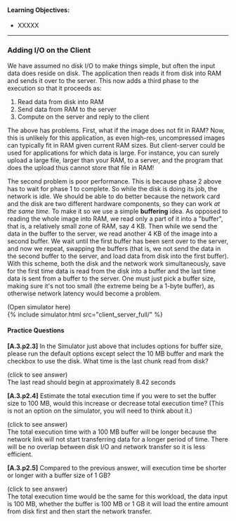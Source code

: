 #### Learning Objectives:

  - XXXXX

----


### Adding I/O on the Client

We have assumed no disk I/O to make things simple, but often the input data
does reside on disk. The application then reads it from disk into RAM and
sends it over to the server. This now adds a third phase to the execution
so that it proceeds as:

  1. Read data from disk into RAM
  2. Send data from RAM to the server
  3. Compute on the server and reply to the client

The above has problems. First, what if the image does not fit in RAM? Now,
this is unlikely for this application, as even high-res, uncompressed
images can typically fit in RAM given current RAM sizes. But client-server
could be used for applications for which data is large. For instance, you
can surely upload a large file, larger than your RAM, to a server, and the
program that does the upload thus cannot store that file in RAM!

The second problem is poor performance. This is because phase 2 above has
to wait for phase 1 to complete. So while the disk is doing its job, the
network is idle.  We should be able to do better because the network card
and the disk are two different hardware components, so they can work *at
the same time.*  To make it so we use a simple **buffering** idea.  As
opposed to reading the whole image into RAM, we read only a part of it into
a  "buffer", that is, a relatively small zone of RAM, say 4 KB. Then while
we send the data in the buffer to the server, we read another 4 KB of the
image into a second buffer. We wait until the first buffer has been sent
over to the server, and now we repeat, swapping the buffers (that is, we
not send the data in the second buffer to the server, and load data from
disk into the first buffer).  With this scheme, both the disk and the
network work simultaneously, save for the first time data is read from the
disk into a buffer and the last time data is sent from a buffer to the
server.  One must just pick a buffer size, making sure  it's not too small
(the extreme being be a 1-byte buffer), as otherwise network latency would
become a problem.

<div class="ui accordion fluid app-ins">
  <div class="title">
    <i class="dropdown icon"></i>
    (Open simulator here)
  </div>
  <div markdown="0" class="ui segment content sim-frame">
    {% include simulator.html src="client_server_full/" %}
  </div>
</div>

#### Practice Questions

**[A.3.p2.3]** In the Simulator just above that includes options for buffer size, please run the default options 
except select the 10 MB buffer and mark the checkbox to use the disk. What time is the last chunk read from disk?

<div class="ui accordion fluid">
   <div class="title">
     <i class="dropdown icon"></i>
     (click to see answer)
   </div>
   <div markdown="1" class="ui segment content">
        The last read should begin at approximately 8.42 seconds
   </div>
 </div>

<p></p>

**[A.3.p2.4]** Estimate the total execution time if you were to set the buffer size to 100 MB, would this increase or 
decrease total execution time? (This is not an option on 
the simulator, you will need to think about it.)


<div class="ui accordion fluid">
   <div class="title">
     <i class="dropdown icon"></i>
     (click to see answer)
   </div>
   <div markdown="1" class="ui segment content">
        The total execution time with a 100 MB buffer will be longer because the network link will not start transferring 
        data for a longer period of time. There will be no overlap between disk I/O and network transfer so it is less 
        efficient.
   </div>
 </div>

<p></p>

**[A.3.p2.5]** Compared to the previous answer, will execution time be shorter or longer with a buffer size of 1 GB?


<div class="ui accordion fluid">
   <div class="title">
     <i class="dropdown icon"></i>
     (click to see answer)
   </div>
   <div markdown="1" class="ui segment content">
        The total execution time would be the same for this workload, the data input is 100 MB, whether the buffer is 
        100 MB or 1 GB it will load the entire amount from disk first and then start the network transfer. 
   </div>
 </div>

<p></p>




